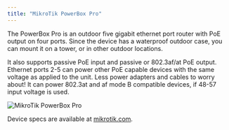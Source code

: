 ```yaml
---
title: "MikroTik PowerBox Pro"
---
```


The PowerBox Pro is an outdoor five gigabit ethernet port router with PoE output on four ports. Since the device has a waterproof outdoor case, you can mount it on a tower, or in other outdoor locations.

It also supports passive PoE input and passive or 802.3af/at PoE output. Ethernet ports 2-5 can power other PoE capable devices with the same voltage as applied to the unit. Less power adapters and cables to worry about! It can power 802.3at and af mode B compatible devices, if 48-57 input voltage is used.

![MikroTik PowerBox Pro](/img/hardware/mikrotik_powerboxpro.jpg)

Device specs are available at [mikrotik.com](https://mikrotik.com/product/RB960PGS-PB).

